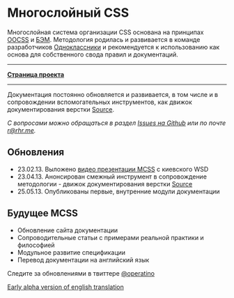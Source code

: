 # Многослойный CSS

Многослойная система организации CSS основана на принципах [OOCSS](http://oocss.org/) и [БЭМ](http://bem.info/). Методология родилась и развивается в команде разработчиков [Одноклассники](http://corp.mail.ru/communications/odnoklassniki) и рекомендуется к использованию как основа для собственного свода правил и документаций.
___
**[Страница проекта](http://operatino.github.io/MCSS/)**
___
Документация постоянно обновляется и развивается, в том числе и в сопровождении вспомогательных инструментов, как движок документирования верстки [Source](http://sourcejs.ru).

*С вопросами можно обращаться в раздел [Issues на Github](https://github.com/operatino/MCSS/issues) или по почте <r@rhr.me>.*

## Обновления

* 23.02.13. Выложено [видео презентации MCSS](http://tohtml.it/post/43785238499/mcss-video) с киевского WSD
* 23.04.13. Анонсирован смежный инструмент в сопровождение методологии - движок документирования верстки [Source](http://sourcejs.ru)
* 25.05.13. Опубликованы первые, внутренние модули документации


## Будущее MCSS
* Обновление сайта документации
* Сопроводительные статьи с примерами реальной практики и философией
* Модульное развитие спецификации
* Перевод документации на английский язык

Следите за обновлениями в твиттере [@operatino](http://twitter.com/operatino)

[Early alpha version of english translation](https://github.com/operatino/MCSS/tree/master/en)